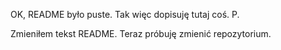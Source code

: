OK, README było puste.
Tak więc dopisuję tutaj coś.
P.

Zmieniłem tekst README.
Teraz próbuję zmienić repozytorium.
